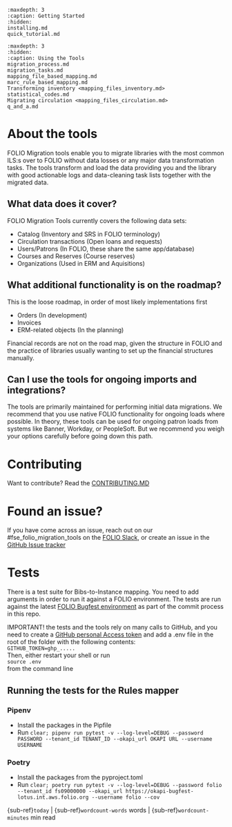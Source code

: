```{toctree}
:maxdepth: 3
:caption: Getting Started
:hidden:
installing.md
quick_tutorial.md
```

```{toctree}
:maxdepth: 3
:hidden:
:caption: Using the Tools
migration_process.md
migration_tasks.md
mapping_file_based_mapping.md
marc_rule_based_mapping.md
Transforming inventory <mapping_files_inventory.md>
statistical_codes.md
Migrating circulation <mapping_files_circulation.md>
q_and_a.md
```


# About the tools
FOLIO Migration tools enable you to migrate libraries with the most common ILS:s over to FOLIO without data losses or any major data transformation tasks. The tools transform and load the data providing you and the library with good actionable logs and data-cleaning task lists together with the migrated data.

## What data does it cover?
FOLIO Migration Tools currently covers the following data sets:
* Catalog (Inventory and SRS in FOLIO terminology)
* Circulation transactions (Open loans and requests)
* Users/Patrons (In FOLIO, these share the same app/database)
* Courses and Reserves (Course reserves)
* Organizations (Used in ERM and Aquisitions)

## What additional functionality is on the roadmap?
This is the loose roadmap, in order of most likely implementations first
* Orders (In development)
* Invoices
* ERM-related objects (In the planning)

Financial records are not on the road map, given the structure in FOLIO and the practice of libraries usually wanting to set up the financial structures manually.

## Can I use the tools for ongoing imports and integrations?
The tools are primarily maintained for performing initial data migrations. We recommend that you use native FOLIO functionality for ongoing loads where possible. 
In theory, these tools can be used for ongoing patron loads from systems like Banner, Workday, or PeopleSoft. But we recommend you weigh your options carefully before going down this path. 

# Contributing
Want to contribute? Read the [CONTRIBUTING.MD](https://github.com/FOLIO-FSE/folio_migration_tools/blob/main/CONTRIBUTING.md)

# Found an issue?
If you have come across an issue, reach out on our #fse_folio_migration_tools on the [FOLIO Slack](https://folio-project.slack.com), or create an issue in the [GitHub Issue tracker](https://github.com/FOLIO-FSE/folio_migration_tools/issues)


# Tests
There is a test suite for Bibs-to-Instance mapping. You need to add arguments in order to run it against a FOLIO environment. The tests are run against the latest [FOLIO Bugfest environment](https://wiki.folio.org/dosearchsite.action?cql=siteSearch%20~%20%22bugfest%22%20AND%20type%20in%20(%22space%22%2C%22user%22%2C%22com.atlassian.confluence.extra.team-calendars%3Acalendar-content-type%22%2C%22attachment%22%2C%22page%22%2C%22com.atlassian.confluence.extra.team-calendars%3Aspace-calendars-view-content-type%22%2C%22blogpost%22)&includeArchivedSpaces=false) as part of the commit process in this repo.

IMPORTANT!
the tests and the tools rely on many calls to GitHub, and you need to create a [GitHub personal Access token](https://github.com/settings/tokens) and add a .env file in the root of the folder with the following contents:   
```GITHUB_TOKEN=ghp_.....```   
Then, either restart your shell or run   
```source .env```    
from the command line

## Running the tests for the Rules mapper
### Pipenv
* Install the packages in the Pipfile
* Run ```clear; pipenv run pytest -v --log-level=DEBUG --password PASSWORD --tenant_id TENANT_ID --okapi_url OKAPI URL --username USERNAME```
### Poetry
* Install the packages from the pyproject.toml
* Run ```clear; poetry run pytest -v --log-level=DEBUG --password folio --tenant_id fs09000000 --okapi_url https://okapi-bugfest-lotus.int.aws.folio.org --username folio --cov```

 {sub-ref}`today` | {sub-ref}`wordcount-words` words | {sub-ref}`wordcount-minutes` min read
